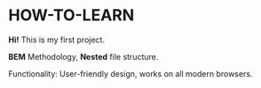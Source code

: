 # HOW-TO-LEARN
**Hi!** This is my first project.

**BEM** Methodology, **Nested** file structure.

Functionality: User-friendly design, works on all modern browsers.
